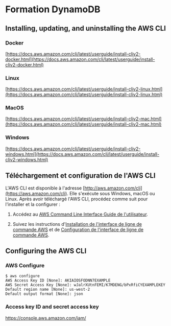 # Formation DynamoDB
## Installing, updating, and uninstalling the AWS CLI

### Docker
[https://docs.aws.amazon.com/cli/latest/userguide/install-cliv2-docker.html](https://docs.aws.amazon.com/cli/latest/userguide/install-cliv2-docker.html)

### Linux
[https://docs.aws.amazon.com/cli/latest/userguide/install-cliv2-linux.html](https://docs.aws.amazon.com/cli/latest/userguide/install-cliv2-linux.html)

### MacOS
[https://docs.aws.amazon.com/cli/latest/userguide/install-cliv2-mac.html](https://docs.aws.amazon.com/cli/latest/userguide/install-cliv2-mac.html)

### Windows
[https://docs.aws.amazon.com/cli/latest/userguide/install-cliv2-windows.html](https://docs.aws.amazon.com/cli/latest/userguide/install-cliv2-windows.html)

## Téléchargement et configuration de l'AWS CLI

L'AWS CLI est disponible à l'adresse  [http://aws.amazon.com/cli](https://aws.amazon.com/cli). Elle s'exécute sous Windows, macOS ou Linux. Après avoir téléchargé l'AWS CLI, procédez comme suit pour l'installer et la configurer :

1.  Accédez au  [AWS Command Line Interface Guide de l'utilisateur](https://docs.aws.amazon.com/cli/latest/userguide/).
    
2.  Suivez les instructions d'[Installation de l'interface de ligne de commande AWS](https://docs.aws.amazon.com/cli/latest/userguide/installing.html)  et de  [Configuration de l'interface de ligne de commande AWS](https://docs.aws.amazon.com/cli/latest/userguide/cli-chap-getting-started.html).

## Configuring the AWS CLI

### AWS Configure 

    $ aws configure
    AWS Access Key ID [None]: AKIAIOSFODNN7EXAMPLE
    AWS Secret Access Key [None]: wJalrXUtnFEMI/K7MDENG/bPxRfiCYEXAMPLEKEY
    Default region name [None]: us-west-2
    Default output format [None]: json

### Access key ID and secret access key

https://console.aws.amazon.com/iam/


<!--stackedit_data:
eyJoaXN0b3J5IjpbLTE0ODY5NjMxMV19
-->